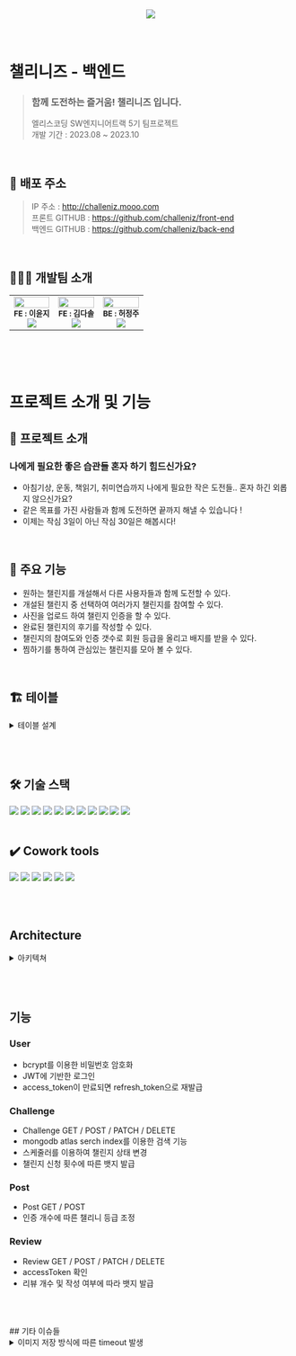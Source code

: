 <br>
<br>

<center><a href="challeniz.mooo.com/api"><img src="https://cdn.discordapp.com/attachments/984416996366114866/1164795546687508502/image_29.png?ex=65448363&is=65320e63&hm=5bdde810aba5a29d7fa5831e673b8490de0f9be6799a18ea8b63637dcdcdd228&"></a></center>

<br>
<br>

# 챌리니즈 - 백엔드

> ### 함께 도전하는 즐거움! 챌리니즈 입니다.
>
> 엘리스코딩 SW엔지니어트랙 5기 팀프로젝트 <br>
> 개발 기간 : 2023.08 ~ 2023.10 <br>

<br>

## 🔗 배포 주소

> IP 주소 : http://challeniz.mooo.com <br>
> 프론트 GITHUB : https://github.com/challeniz/front-end <br>
> 백엔드 GITHUB : https://github.com/challeniz/back-end<br>

<br>

## 👨‍👧‍👦 개발팀 소개

<table>
  <tbody>
    <tr>
      <td align="center"><img src="https://cdn.discordapp.com/attachments/1123912547830071367/1129223692094799902/image.png?ex=65444d84&is=6531d884&hm=749559416a2c6d0bc240f9add4298a0e86ca09393b02e4637c545b0bd7a7e0f5&" style="width:100%;" alt=""/><br /><sub><b>FE : 이윤지</b></sub><br />
      <a href="https://github.com/devuoon">
      <img src="https://img.shields.io/badge/Github-181717?style=flat-square&logo=github&logoColor=white"/></a></td>
      <td align="center"><img src="https://cdn.discordapp.com/attachments/1139860740522655764/1164794358357311499/IMG_7160.PNG?ex=65448247&is=65320d47&hm=9049a59e17636fd761afb3df9f80aa7fb1e115109223eb5b7b530d9cac766942&" style="width:100%;" alt=""/><br /><sub><b>FE : 김다솔 </b></sub><br />
       <a href="https://github.com/da22sol">
      <img src="https://img.shields.io/badge/Github-181717?style=flat-square&logo=github&logoColor=white"/></a></td>
      <td align="center"><img src="https://cdn.discordapp.com/attachments/1123912547830071367/1129223870675689502/1689298240585.png?ex=65444dae&is=6531d8ae&hm=80bcc153eb22cb89bcdbf4495355e3a366f9c30e4405f5511fc4c4defc87c8df&" style="width:100%;" alt=""/><br /><sub><b>BE : 허정주 </b></sub><br />
       <a href="https://github.com/wjdwnwbel">
      <img src="https://img.shields.io/badge/Github-181717?style=flat-square&logo=github&logoColor=white"/></a></td>
     </tr>
  </tbody>
</table>

<br>
<br>
<br>

# 프로젝트 소개 및 기능

## 📁 프로젝트 소개

### 나에게 필요한 좋은 습관들 혼자 하기 힘드신가요?

- 아침기상, 운동, 책읽기, 취미연습까지 나에게 필요한 작은 도전들.. 혼자 하긴 외롭지 않으신가요?
- 같은 목표를 가진 사람들과 함께 도전하면 끝까지 해낼 수 있습니다 !
- 이제는 작심 3일이 아닌 작심 30일은 해봅시다!

<br>

## 📆 주요 기능

- 원하는 챌린지를 개설해서 다른 사용자들과 함께 도전할 수 있다.
- 개설된 챌린지 중 선택하여 여러가지 챌린지를 참여할 수 있다.
- 사진을 업로드 하여 챌린지 인증을 할 수 있다.
- 완료된 챌린지의 후기를 작성할 수 있다.
- 챌린지의 참여도와 인증 갯수로 회원 등급을 올리고 배지를 받을 수 있다.
- 찜하기를 통하여 관심있는 챌린지를 모아 볼 수 있다.

<br>

## 🏗️ 테이블 
 <details>
  <summary>테이블 설계</summary>
<p align = "left">
  <img width="775" alt="설계" src="https://github.com/challeniz/back-end/assets/56951193/56798d1c-1215-4db6-bf1f-6f8998def79f">
</p>

 </details>

<br>
<br>
<br>

## 🛠️ 기술 스택

<div>
<img src="https://img.shields.io/badge/visualstudiocode-007ACC?style=flat-square&logo=npm&logoColor=white">
<img src="https://img.shields.io/badge/typescript-3178C6?style=flat-square&logo=npm&logoColor=white">
<img src="https://img.shields.io/badge/node.js-339933?style=flat-square&logo=Node.js&logoColor=white">
<img src="https://img.shields.io/badge/nestjs-E0234E?style=flat-square&logo=nestjs&logoColor=white">
<img src="https://img.shields.io/badge/jsonwebtokens-000000?style=flat-square&logo=jsonwebtokens&logoColor=white">
<img src="https://img.shields.io/badge/mongoDB-47A248?style=flat-square&logo=MongoDB&logoColor=white"> 
<img src="https://img.shields.io/badge/githubactions-2088FF?style=flat-square&logo=jsonwebtokens&logoColor=white">
<img src="https://img.shields.io/badge/ubuntu-E95420?style=flat-square&logo=ubuntu&logoColor=black"> 
<img src="https://img.shields.io/badge/pm2-2B037A?style=flat-square&logo=pm2&logoColor=white">
<img src="https://img.shields.io/badge/nginx-009639?style=flat-square&logo=nginx&logoColor=white">  
<img src="https://img.shields.io/badge/npm-CB3837?style=flat-square&logo=npm&logoColor=white"/>  
</div>

<br>

## ✔️ Cowork tools

<div>
<img src="https://img.shields.io/badge/Github-181717?style=flat-square&logo=github&logoColor=white"/>
<img src="https://img.shields.io/badge/Notion-000000?style=flat-square&logo=notion&logoColor=white"/>
<img src="https://img.shields.io/badge/Figma-F24E1E?style=flat-square&logo=Figma&logoColor=white"/>
<img src="https://img.shields.io/badge/Postman-FF6C37?style=flat-square&logo=Postman&logoColor=white"/>
<img src="https://img.shields.io/badge/swagger-85EA2D?style=flat-square&logo=npm&logoColor=white"/> 
<img src="https://img.shields.io/badge/♥︎Gather-004088?style=flat-square&logo=gather&logoColor=white"/>
</div>

<br>
<br>
<br>

## Architecture
<details>
  <summary>아키텍쳐</summary>
    <p align = "left">
      <img src = "https://github.com/challeniz/front-end/assets/133936131/d9c068e7-7e34-4ac9-bc6e-d9dfe5e79291" width = "500">
    </p>
</details>
<br>
<br>
<br>

## 기능

### User
- bcrypt를 이용한 비밀번호 암호화
- JWT에 기반한 로그인
- access_token이 만료되면 refresh_token으로 재발급

### Challenge
- Challenge GET / POST / PATCH / DELETE
- mongodb atlas serch index를 이용한 검색 기능
- 스케줄러를 이용하여 챌린지 상태 변경
- 챌린지 신청 횟수에 따른 뱃지 발급

### Post
- Post GET / POST
- 인증 개수에 따른 챌리니 등급 조정

### Review
- Review GET / POST / PATCH / DELETE
- accessToken 확인
- 리뷰 개수 및 작성 여부에 따라 뱃지 발급
<br>
<br>
<br>
## 기타 이슈들
<details>
  <summary>이미지 저장 방식에 따른 timeout 발생</summary>
    <p align = "left">
      <img width="1134" alt="트러블" src="https://github.com/challeniz/back-end/assets/56951193/cd8cac79-f9a8-4a8d-8700-8b6076dd9313">
    </p>
</details>